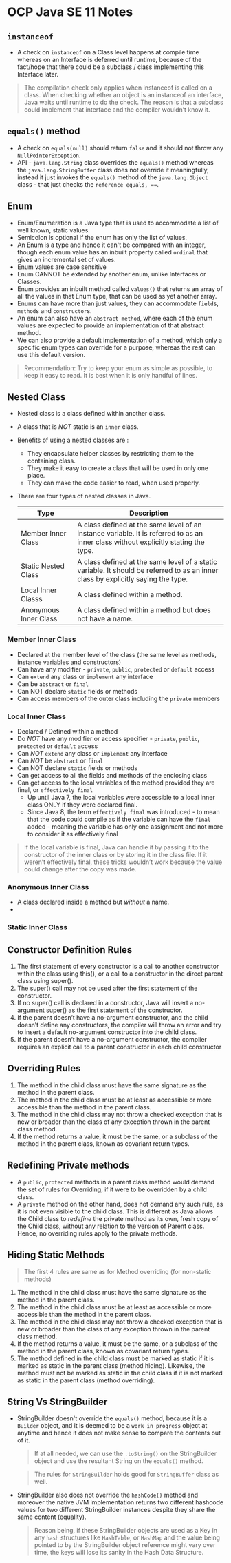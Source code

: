 # OCP Java SE 11 Notes

## `instanceof`

 * A check on `instanceof` on a Class level happens at compile time
   whereas on an Interface is deferred until runtime, because of the
   fact/hope that there could be a subclass / class implementing this
   Interface later.
 > The compilation check only applies when instanceof is called on a class. When checking whether an object is an instanceof an interface, Java waits until runtime to do the
   check. The reason is that a subclass could implement that interface and the compiler
   wouldn’t know it.

## `equals()` method

 * A check on `equals(null)` should return `false` and 
    it should not throw any `NullPointerException`.
 * API - `java.lang.String` class overrides the `equals()` method
    whereas the `java.lang.StringBuffer` class does not override it 
   meaningfully, instead it just invokes the `equals()` method of the 
   `java.lang.Object` class - that just checks the 
   `reference equals, ==`.
   
## Enum

 * Enum/Enumeration is a Java type that is used to accommodate a list of well known, static values. 
 * Semicolon is optional if the enum has only the list of values.
 * An Enum is a type and hence it can't be compared with an integer, though
   each enum value has an inbuilt property called `ordinal` that gives an
   incremental set of values.
 * Enum values are case sensitive
 * Enum CANNOT be extended by another enum, unlike Interfaces or Classes.
 * Enum provides an inbuilt method called `values()` that returns an array of 
   all the values in that Enum type, that can be used as yet another array.
 * Enums can have more than just values, they can accommodate `field`s, 
   `method`s and `constructor`s. 
 * An enum can also have an `abstract method`, where each of the enum values are
   expected to provide an implementation of that abstract method. 
 * We can also provide a default implementation of a method, which only a specific
   enum types can override for a purpose, whereas the rest can use this default version.
   
> Recommendation: Try to keep your enum as simple as possible, to keep it easy to read. 
> It is best when it is only handful of lines.

## Nested Class

 * Nested class is a class defined within another class. 
 * A class that is *NOT* static is an `inner` class.
 * Benefits of using a nested classes are :
     * They encapsulate helper classes by restricting them to the containing class.
     * They make it easy to create a class that will be used in only one place.
     * They can make the code easier to read, when used properly.
 * There are four types of nested classes in Java.
    
    | Type | Description |
    | ---- | ----------- |
    | Member Inner Class | A class defined at the same level of an instance variable. It is referred to as an inner class without explicitly stating the type. | 
    | Static Nested Class | A class defined at the same level of a static variable. It should be referred to as an inner class by explicitly saying the type. |
    | Local Inner Classs | A class defined within a method. |
    | Anonymous Inner Class | A class defined within a method but does not have a name. |

### Member Inner Class

 * Declared at the member level of the class (the same level as methods, instance variables and constructors)
 * Can have any modifier - `private`, `public`, `protected` or `default` access
 * Can `extend` any class or `implement` any interface
 * Can be `abstract` or `final`   
 * Can NOT declare `static` fields or methods   
 * Can access members of the outer class including the `private` members

### Local Inner Class

* Declared / Defined within a method
* Do _NOT_ have any modifier or access specifier - `private`, `public`, `protected` or `default` access
* Can _NOT_ `extend` any class or `implement` any interface
* Can _NOT_ be `abstract` or `final`
* Can NOT declare `static` fields or methods
* Can get access to all the fields and methods of the enclosing class
* Can get access to the local variables of the method provided they are final, or `effectively final`
    * Up until Java 7, the local variables were accessible to a local inner class ONLY if they were declared final.
    * Since Java 8, the term `effectively final` was introduced - to mean that the
      code could compile as if the variable can have the `final` added -
      meaning the variable has only one assignment and not more to consider it as effectively final

> If the local variable is final,  Java can handle it by passing it to the constructor
> of the inner class or by storing it in the class file.
> If it weren’t effectively final, these tricks wouldn’t work because the value could change
after the copy was made.

### Anonymous Inner Class

* A class declared inside a method but *without* a name.
* 

### Static Inner Class

## Constructor Definition Rules

1. The first statement of every constructor is a call to another constructor within the class
   using this(), or a call to a constructor in the direct parent class using super().
2. The super() call may not be used after the first statement of the constructor.
3. If no super() call is declared in a constructor, Java will insert a no-argument super()
   as the first statement of the constructor.
4. If the parent doesn’t have a no-argument constructor, and the child doesn’t define any
   constructors, the compiler will throw an error and try to insert a default no-argument
   constructor into the child class.
5. If the parent doesn’t have a no-argument constructor, the compiler requires an explicit
   call to a parent constructor in each child constructor
   
## Overriding Rules

1. The method in the child class must have the same signature as the method in the parent
   class.
2. The method in the child class must be at least as accessible or more accessible than the
   method in the parent class.
3. The method in the child class may not throw a checked exception that is new or
   broader than the class of any exception thrown in the parent class method.
4. If the method returns a value, it must be the same, or a subclass of the method in the
   parent class, known as covariant return types.
   
## Redefining Private methods

* A `public`, `protected` methods in a parent class method would demand the 
  set of rules for Overriding, if it were to be overridden by a child class.
* A `private` method on the other hand, does not demand any such rule, as it
  is not even visible to the child class. This is different as Java allows the
  Child class to *redefine* the private method as its own, fresh copy of the
  Child class, without any relation to the version of Parent class. Hence, no
  overriding rules apply to the private methods.

## Hiding Static Methods

> The first 4 rules are same as for Method overriding (for non-static methods)

1. The method in the child class must have the same signature as the method in the parent
   class.
2. The method in the child class must be at least as accessible or more accessible than the
   method in the parent class.
3. The method in the child class may not throw a checked exception that is new or
   broader than the class of any exception thrown in the parent class method.
4. If the method returns a value, it must be the same, or a subclass of the method in the
   parent class, known as covariant return types.
5. The method defined in the child class must be marked as static if it is marked as
   static in the parent class (method hiding). Likewise, the method must not be marked
   as static in the child class if it is not marked as static in the parent class (method
   overriding).
   
## String Vs StringBuilder

* StringBuilder doesn't override the `equals()` method, because it is a `Builder` object,
  and it is deemed to be a `work in progress` object at anytime and hence it does not
  make sense to compare the contents out of it. 
  > If at all needed, we can use the `.toString()`
  on the StringBuilder object and use the resultant String on the `equals()` method.
  
  > The rules for `StringBuilder` holds good for `StringBuffer` class as well.
  
* StringBuilder also does not override the `hashCode()` method and moreover the
  native JVM implementation returns two different hashcode values for two different
  StringBuilder instances despite they share the same content (equality). 
  > Reason being, if these StringBuilder objects are used as a Key in any `hash` 
  > structures like `HashTable`, or `HashMap` and the value being pointed to by 
  > the StringBuilder object reference might vary over time, the keys will lose
  > its sanity in the Hash Data Structure.